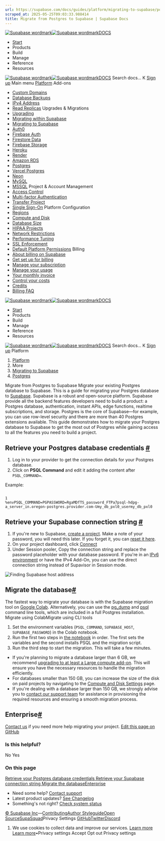 ```yaml
---
url: https://supabase.com/docs/guides/platform/migrating-to-supabase/postgres
scraped_at: 2025-05-25T09:03:33.988414
title: Migrate from Postgres to Supabase | Supabase Docs
---
```


[![Supabase wordmark](https://supabase.com/docs/_next/image?url=%2Fdocs%2Fsupabase-dark.svg&w=256&q=75)![Supabase wordmark](https://supabase.com/docs/_next/image?url=%2Fdocs%2Fsupabase-light.svg&w=256&q=75)DOCS](https://supabase.com/docs)
  * [Start](https://supabase.com/docs/guides/getting-started)
  * Products 
  * Build 
  * Manage 
  * Reference 
  * Resources 


[![Supabase wordmark](https://supabase.com/docs/_next/image?url=%2Fdocs%2Fsupabase-dark.svg&w=256&q=75)![Supabase wordmark](https://supabase.com/docs/_next/image?url=%2Fdocs%2Fsupabase-light.svg&w=256&q=75)DOCS](https://supabase.com/docs)
Search docs...
K
[Sign up](https://supabase.com/dashboard)
Main menu
[Platform](https://supabase.com/docs/guides/platform)
Add-ons
  * [Custom Domains](https://supabase.com/docs/guides/platform/custom-domains)
  * [Database Backups](https://supabase.com/docs/guides/platform/backups)
  * [IPv4 Address](https://supabase.com/docs/guides/platform/ipv4-address)
  * [Read Replicas](https://supabase.com/docs/guides/platform/read-replicas)
Upgrades & Migrations
  * [Upgrading](https://supabase.com/docs/guides/platform/upgrading)
  * [Migrating within Supabase](https://supabase.com/docs/guides/platform/migrating-within-supabase)
  * [Migrating to Supabase](https://supabase.com/docs/guides/platform/migrating-to-supabase)
  * [Auth0](https://supabase.com/docs/guides/platform/migrating-to-supabase/auth0)
  * [Firebase Auth](https://supabase.com/docs/guides/platform/migrating-to-supabase/firebase-auth)
  * [Firestore Data](https://supabase.com/docs/guides/platform/migrating-to-supabase/firestore-data)
  * [Firebase Storage](https://supabase.com/docs/guides/platform/migrating-to-supabase/firebase-storage)
  * [Heroku](https://supabase.com/docs/guides/platform/migrating-to-supabase/heroku)
  * [Render](https://supabase.com/docs/guides/platform/migrating-to-supabase/render)
  * [Amazon RDS](https://supabase.com/docs/guides/platform/migrating-to-supabase/amazon-rds)
  * [Postgres](https://supabase.com/docs/guides/platform/migrating-to-supabase/postgres)
  * [Vercel Postgres](https://supabase.com/docs/guides/platform/migrating-to-supabase/vercel-postgres)
  * [Neon](https://supabase.com/docs/guides/platform/migrating-to-supabase/neon)
  * [MySQL](https://supabase.com/docs/guides/platform/migrating-to-supabase/mysql)
  * [MSSQL](https://supabase.com/docs/guides/platform/migrating-to-supabase/mssql)
Project & Account Management
  * [Access Control](https://supabase.com/docs/guides/platform/access-control)
  * [Multi-factor Authentication](https://supabase.com/docs/guides/platform/multi-factor-authentication)
  * [Transfer Project](https://supabase.com/docs/guides/platform/project-transfer)
  * [Single Sign-On](https://supabase.com/docs/guides/platform/sso)
Platform Configuration
  * [Regions](https://supabase.com/docs/guides/platform/regions)
  * [Compute and Disk](https://supabase.com/docs/guides/platform/compute-and-disk)
  * [Database Size](https://supabase.com/docs/guides/platform/database-size)
  * [HIPAA Projects](https://supabase.com/docs/guides/platform/hipaa-projects)
  * [Network Restrictions](https://supabase.com/docs/guides/platform/network-restrictions)
  * [Performance Tuning](https://supabase.com/docs/guides/platform/performance)
  * [SSL Enforcement](https://supabase.com/docs/guides/platform/ssl-enforcement)
  * [Default Platform Permissions](https://supabase.com/docs/guides/platform/permissions)
Billing
  * [About billing on Supabase](https://supabase.com/docs/guides/platform/billing-on-supabase)
  * [Get set up for billing](https://supabase.com/docs/guides/platform/get-set-up-for-billing)
  * [Manage your subscription](https://supabase.com/docs/guides/platform/manage-your-subscription)
  * [Manage your usage](https://supabase.com/docs/guides/platform/manage-your-usage)
  * [Your monthly invoice](https://supabase.com/docs/guides/platform/your-monthly-invoice)
  * [Control your costs](https://supabase.com/docs/guides/platform/cost-control)
  * [Credits](https://supabase.com/docs/guides/platform/credits)
  * [Billing FAQ](https://supabase.com/docs/guides/platform/billing-faq)


[![Supabase wordmark](https://supabase.com/docs/_next/image?url=%2Fdocs%2Fsupabase-dark.svg&w=256&q=75)![Supabase wordmark](https://supabase.com/docs/_next/image?url=%2Fdocs%2Fsupabase-light.svg&w=256&q=75)DOCS](https://supabase.com/docs)
  * [Start](https://supabase.com/docs/guides/getting-started)
  * Products 
  * Build 
  * Manage 
  * Reference 
  * Resources 


[![Supabase wordmark](https://supabase.com/docs/_next/image?url=%2Fdocs%2Fsupabase-dark.svg&w=256&q=75)![Supabase wordmark](https://supabase.com/docs/_next/image?url=%2Fdocs%2Fsupabase-light.svg&w=256&q=75)DOCS](https://supabase.com/docs)
Search docs...
K
[Sign up](https://supabase.com/dashboard)
Platform
  1. [Platform](https://supabase.com/docs/guides/platform)
  2. More
  3. [Migrating to Supabase](https://supabase.com/docs/guides/platform/migrating-to-supabase)
  4. [Postgres](https://supabase.com/docs/guides/platform/migrating-to-supabase/postgres)


Migrate from Postgres to Supabase
Migrate your existing Postgres database to Supabase.
This is a guide for migrating your Postgres database to [Supabase](https://supabase.com). Supabase is a robust and open-source platform. Supabase provide all the backend features developers need to build a product: a Postgres database, authentication, instant APIs, edge functions, realtime subscriptions, and storage. Postgres is the core of Supabase—for example, you can use row-level security and there are more than 40 Postgres extensions available.
This guide demonstrates how to migrate your Postgres database to Supabase to get the most out of Postgres while gaining access to all the features you need to build a project.
## Retrieve your Postgres database credentials [#](https://supabase.com/docs/guides/platform/migrating-to-supabase/postgres#retrieve-credentials)
  1. Log in to your provider to get the connection details for your Postgres database.
  2. Click on **PSQL Command** and edit it adding the content after `PSQL_COMMAND=`.


Example:
```

1
%envPSQL_COMMAND=PGPASSWORD=RgaMDfTS_password_FTPa7psql-hdpg-a_server_in.oregon-postgres.provider.com-Umy_db_pxl0_usermy_db_pxl0

```

## Retrieve your Supabase connection string [#](https://supabase.com/docs/guides/platform/migrating-to-supabase/postgres#retrieve-supabase-connection-string)
  1. If you're new to Supabase, [create a project](https://supabase.com/dashboard). Make a note of your password, you will need this later. If you forget it, you can [reset it here](https://supabase.com/dashboard/project/_/settings/database).
  2. On your project dashboard, click [Connect](https://supabase.com/dashboard/project/_?showConnect=true)
  3. Under Session pooler, Copy the connection string and replace the password placeholder with your database password.
If you're in an [IPv6 environment](https://github.com/orgs/supabase/discussions/27034) or have the IPv4 Add-On, you can use the direct connection string instead of Supavisor in Session mode.


![Finding Supabase host address](https://supabase.com/docs/img/guides/resources/migrating-to-supabase/postgres/database-settings-host.png)
## Migrate the database[#](https://supabase.com/docs/guides/platform/migrating-to-supabase/postgres#migrate-the-database)
The fastest way to migrate your database is with the Supabase migration tool on [Google Colab](https://colab.research.google.com/github/mansueli/Supa-Migrate/blob/main/Migrate_Postgres_Supabase.ipynb). Alternatively, you can use the [pg_dump](https://www.postgresql.org/docs/current/app-pgdump.html) and [psql](https://www.postgresql.org/docs/current/app-psql.html) command line tools, which are included in a full Postgres installation.
Migrate using ColabMigrate using CLI tools
  1. Set the environment variables (`PSQL_COMMAND`, `SUPABASE_HOST`, `SUPABASE_PASSWORD`) in the Colab notebook.
  2. Run the first two steps in [the notebook](https://colab.research.google.com/github/mansueli/Supa-Migrate/blob/main/Migrate_Postgres_Supabase.ipynb) in order. The first sets the variables and the second installs PSQL and the migration script.
  3. Run the third step to start the migration. This will take a few minutes.


  * If you're planning to migrate a database larger than 6 GB, we recommend [upgrading to at least a Large compute add-on](https://supabase.com/docs/guides/platform/compute-add-ons). This will ensure you have the necessary resources to handle the migration efficiently.
  * For databases smaller than 150 GB, you can increase the size of the disk on paid projects by navigating to the [Compute and Disk Settings](https://supabase.com/docs/guides/platform/migrating-to-supabase/dashboard/project/_/settings/compute-and-disk) page.
  * If you're dealing with a database larger than 150 GB, we strongly advise you to [contact our support team](https://supabase.com/dashboard/support/new) for assistance in provisioning the required resources and ensuring a smooth migration process.


## Enterprise[#](https://supabase.com/docs/guides/platform/migrating-to-supabase/postgres#enterprise)
[Contact us](https://forms.supabase.com/enterprise) if you need more help migrating your project.
[Edit this page on GitHub ](https://github.com/supabase/supabase/blob/master/apps/docs/content/guides/platform/migrating-to-supabase/postgres.mdx)
### Is this helpful?
No Yes
### On this page
[Retrieve your Postgres database credentials ](https://supabase.com/docs/guides/platform/migrating-to-supabase/postgres#retrieve-credentials)[Retrieve your Supabase connection string ](https://supabase.com/docs/guides/platform/migrating-to-supabase/postgres#retrieve-supabase-connection-string)[Migrate the database](https://supabase.com/docs/guides/platform/migrating-to-supabase/postgres#migrate-the-database)[Enterprise](https://supabase.com/docs/guides/platform/migrating-to-supabase/postgres#enterprise)
  * Need some help?
[Contact support](https://supabase.com/support)
  * Latest product updates?
[See Changelog](https://supabase.com/changelog)
  * Something's not right?
[Check system status](https://status.supabase.com/)


[© Supabase Inc](https://supabase.com/)—[Contributing](https://github.com/supabase/supabase/blob/master/apps/docs/DEVELOPERS.md)[Author Styleguide](https://github.com/supabase/supabase/blob/master/apps/docs/CONTRIBUTING.md)[Open Source](https://supabase.com/open-source)[SupaSquad](https://supabase.com/supasquad)Privacy Settings
[GitHub](https://github.com/supabase/supabase)[Twitter](https://twitter.com/supabase)[Discord](https://discord.supabase.com/)
  1. We use cookies to collect data and improve our services. [Learn more](https://supabase.com/privacy#8-cookies-and-similar-technologies-used-on-our-european-services)
[Learn more](https://supabase.com/privacy#8-cookies-and-similar-technologies-used-on-our-european-services)•Privacy settings
Accept Opt out Privacy settings



